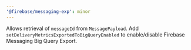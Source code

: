 ```yaml
---
'@firebase/messaging-exp': minor
---
```


Allows retrieval of `messageId` from `MessagePayload`.
Add `setDeliveryMetricsExportedToBigQueryEnabled` to enable/disable Firebase Messaging Big Query Export.
